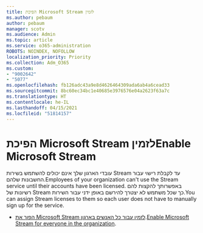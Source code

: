 ```yaml
---
title: הפיכת Microsoft Stream לזמין
ms.author: pebaum
author: pebaum
manager: scotv
ms.audience: Admin
ms.topic: article
ms.service: o365-administration
ROBOTS: NOINDEX, NOFOLLOW
localization_priority: Priority
ms.collection: Adm_O365
ms.custom:
- "9002642"
- "5077"
ms.openlocfilehash: fb126adc43a9e8d4626464309ada6ab4a6cead33
ms.sourcegitcommit: 8bc60ec34bc1e40685e3976576e04a2623f63a7c
ms.translationtype: HT
ms.contentlocale: he-IL
ms.lasthandoff: 04/15/2021
ms.locfileid: "51814157"
---
```

# <a name="enable-microsoft-stream"></a><span data-ttu-id="5fdad-102">הפיכת Microsoft Stream לזמין</span><span class="sxs-lookup"><span data-stu-id="5fdad-102">Enable Microsoft Stream</span></span>

<span data-ttu-id="5fdad-103">עובדי הארגון שלך אינם יכולים להשתמש בשירות Stream עד לקבלת רישוי עבור החשבונות שלהם.</span><span class="sxs-lookup"><span data-stu-id="5fdad-103">Employees of your organization can't use the Stream service until their accounts have been licensed.</span></span> <span data-ttu-id="5fdad-104">באפשרותך להקצות להם רשיונות של Stream כך שכל משתמש לא יצטרך להירשם באופן ידני עבור השירות.</span><span class="sxs-lookup"><span data-stu-id="5fdad-104">You can assign Stream licenses to them so each user does not have to manually sign up for the service.</span></span>

- <span data-ttu-id="5fdad-105">[הפוך את Microsoft Stream לזמין עבור כל האנשים בארגון](https://docs.microsoft.com/stream/assign-user-licenses).</span><span class="sxs-lookup"><span data-stu-id="5fdad-105">[Enable Microsoft Stream for everyone in the organization](https://docs.microsoft.com/stream/assign-user-licenses).</span></span>
